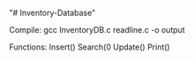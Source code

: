 "# Inventory-Database" 

Compile:
	gcc InventoryDB.c readline.c -o output

Functions:
	Insert()
	Search(0
	Update()
	Print()